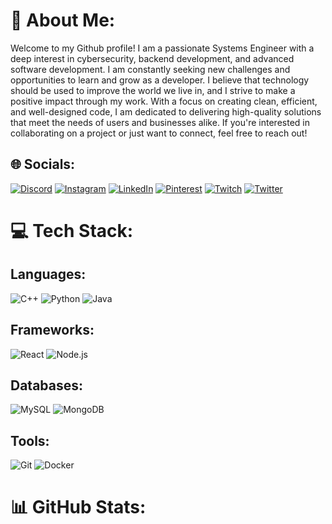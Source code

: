 # 💫 About Me:
Welcome to my Github profile! I am a passionate Systems Engineer with a deep interest in cybersecurity, backend development, and advanced software development. I am constantly seeking new challenges and opportunities to learn and grow as a developer. I believe that technology should be used to improve the world we live in, and I strive to make a positive impact through my work. With a focus on creating clean, efficient, and well-designed code, I am dedicated to delivering high-quality solutions that meet the needs of users and businesses alike. If you're interested in collaborating on a project or just want to connect, feel free to reach out!

## 🌐 Socials:
 [![Discord](https://img.shields.io/badge/Discord-%237289DA.svg?logo=discord&logoColor=white)](https://discord.gg/Juaesm#0069) [![Instagram](https://img.shields.io/badge/Instagram-%23E4405F.svg?logo=Instagram&logoColor=white)](https://instagram.com/Juaesm_17) [![LinkedIn](https://img.shields.io/badge/LinkedIn-%230077B5.svg?logo=linkedin&logoColor=white)](https://linkedin.com/in/juaesm) [![Pinterest](https://img.shields.io/badge/Pinterest-%23E60023.svg?logo=Pinterest&logoColor=white)](https://pinterest.com/jmuozdaz0077) [![Twitch](https://img.shields.io/badge/Twitch-%239146FF.svg?logo=Twitch&logoColor=white)](https://twitch.tv/Juaesm) [![Twitter](https://img.shields.io/badge/Twitter-%231DA1F2.svg?logo=Twitter&logoColor=white)](https://twitter.com/JuanEst31598136) 

# 💻 Tech Stack:

## Languages:
![C++](https://img.shields.io/badge/-JavaScript-black?style=flat-square&logo=c++)
![Python](https://img.shields.io/badge/-Python-black?style=flat-square&logo=python)
![Java](https://img.shields.io/badge/-Java-black?style=flat-square&logo=java)

## Frameworks:
![React](https://img.shields.io/badge/-React-black?style=flat-square&logo=react)
![Node.js](https://img.shields.io/badge/-Node.js-black?style=flat-square&logo=node.js)

## Databases:
![MySQL](https://img.shields.io/badge/-MySQL-black?style=flat-square&logo=mysql)
![MongoDB](https://img.shields.io/badge/-MongoDB-black?style=flat-square&logo=mongodb)

## Tools:
![Git](https://img.shields.io/badge/-Git-black?style=flat-square&logo=git)
![Docker](https://img.shields.io/badge/-Docker-black?style=flat-square&logo=docker)


# 📊 GitHub Stats:
<!-- Aquí puedes actualizar tus estadísticas de GitHub para incluir tus contribuciones privadas. -->
